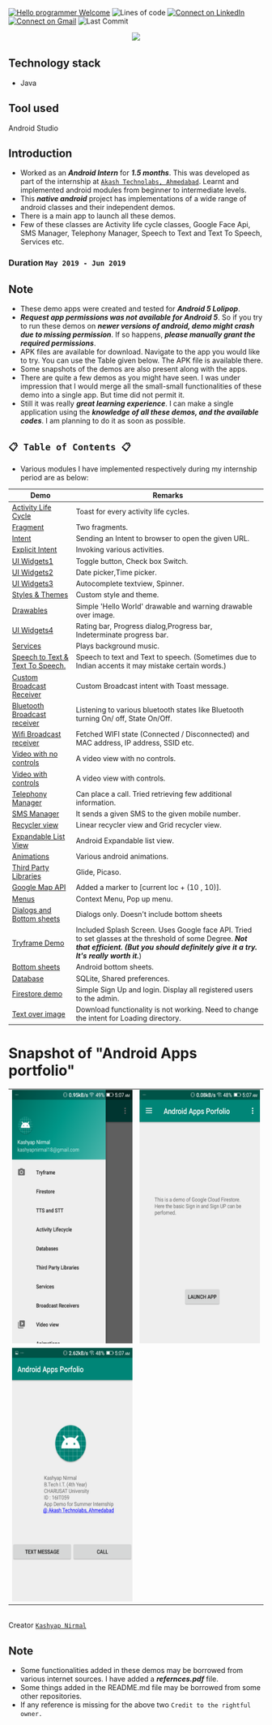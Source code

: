[![Hello programmer Welcome](https://img.shields.io/badge/Hello,Programmer!-Welcome-orange.svg?style=flat&logo=github)](https://github.com/Kashyap-Nirmal)
![Lines of code](https://img.shields.io/tokei/lines/github/Kashyap-Nirmal/Android_App?style=plastic)
[![Connect on LinkedIn](https://img.shields.io/badge/--linkedin?label=LinkedIn&logo=LinkedIn&style=social)](https://www.linkedin.com/in/kashyap-nirmal/) 
[![Connect on Gmail](https://img.shields.io/badge/--Gmail?label=Gmail&logo=Gmail&style=social)](mailto:kashyapnirmal18@gmail.com)
![Last Commit](https://img.shields.io/github/last-commit/Kashyap-Nirmal/Android_App?style=plastic)

<p align="center">
<img src="https://capsule-render.vercel.app/api?type=rect&color=gradient&height=100&section=header&text=Android%20App%20Development&fontSize=60&fontAlignY=70" /> 
</p>

## Technology stack
- Java

## Tool used
Android Studio

## Introduction
- Worked as an ***Android Intern*** for ***1.5 months***. This was developed as part of the internship at [`Akash Technolabs, Ahmedabad`](https://akashtechnolabs.com/). Learnt and implemented android modules from beginner to intermediate levels.
- This ***native android*** project has implementations of a wide range of android classes and their independent demos.
- There is a main app to launch all these demos.
- Few of these classes are Activity life cycle classes, Google Face Api, SMS Manager, Telephony Manager, Speech to Text and Text To Speech, Services etc.
 
### Duration `May 2019 - Jun 2019`

## Note
- These demo apps were created and tested for ***Android 5 Lolipop***. 
- ***Request app permissions was not available for Android 5***. So if you try to run these demos on ***newer versions of android, demo might crash due to missing permission***. If so happens, ***please manually grant the required permissions***.
- APK files are available for download. Navigate to the app you would like to try. You can use the Table given below. The APK file is available there.
- Some snapshots of the demos are also present along with the apps.
- There are quite a few demos as you might have seen. I was under impression that I would merge all the small-small functionalities of these demo into a single app. But time did not permit it.
- Still it was really ***great learning experience***. I can make a single application using the ***knowledge of all these demos, and the available codes***. I am planning to do it as soon as possible.
 
## `📋 Table of Contents 📋`

- Various modules I have implemented respectively during my internship period are as below:
 
| Demo | Remarks |
|---| ----- |
| [Activity Life Cycle](./Apps/Activity_Lifecycle)| Toast for every activity life cycles.|
|[Fragment](./Apps/Fragment)| Two fragments.|
|[Intent](./Apps/Intent)| Sending an Intent to browser to open the given URL.|
|[Explicit Intent](./Apps/Explicit_Intent)| Invoking various activities. |
|[UI Widgets1](./Apps/UI_Widgets1)| Toggle button, Check box Switch. |
|[UI Widgets2](./Apps/UI_Widgets2)| Date picker,Time picker. |
|[UI Widgets3](./Apps/UI_Widgets3)| Autocomplete textview, Spinner. |
|[Styles & Themes](./Apps/Styles_Themes)| Custom style and theme.|
|[Drawables](./Apps/Drawables_Android)| Simple 'Hello World' drawable and warning drawable over image.|
|[UI Widgets4](./Apps/UI_Widgets4)| Rating bar, Progress dialog,Progress bar, Indeterminate progress bar. |
|[Services](./Apps/Services)| Plays background music. |
|[Speech to Text & Text To Speech.](./Apps/Speech_to_Text)| Speech to text and Text to speech. (Sometimes due to Indian accents it may mistake certain words.)|
|[Custom Broadcast Receiver](./Apps/Broadcast_Receiver)| Custom Broadcast intent with Toast message.|
|[Bluetooth Broadcast receiver](./Apps/Bluetooth_Broadcast_Receiver)| Listening to various bluetooth states like Bluetooth turning On/ off, State On/Off.|
|[Wifi Broadcast receiver](./Apps/WIFI_Broadcast_Receiver)| Fetched WIFI state (Connected / Disconnected) and MAC address, IP address, SSID etc.|
|[Video with no controls](./Apps/Video_No_Controls)| A video view with no controls.|
|[Video with controls](./Apps/Video_view_with_controls)| A video view with controls.|
|[Telephony Manager](./Apps/Telephony_Manager)| Can place a call. Tried retrieving few additional information.|
|[SMS Manager](./Apps/SMS_Manager)| It sends a given SMS to the given mobile number.|
|[Recycler view](./Apps/Recycle_View)| Linear recycler view and Grid recycler view.|
|[Expandable List View](./Apps/Expandable_List_View)| Android Expandable list view.|
|[Animations](./Apps/Android_Animations)| Various android animations.|
|[Third Party Libraries ](./Apps/Third_Party_LIbraries)| Glide, Picaso.|
|[Google Map API ](./Apps/Google_Maps_API)| Added a marker to [current loc + (10 , 10)].|
|[Menus ](./Apps/Menus)| Context Menu, Pop up menu.|
|[Dialogs and Bottom sheets ](./Apps/Dialogs_and_Bottom_sheets)| Dialogs only. Doesn't include bottom sheets |
|[Tryframe Demo](./Apps/Tryframe_Demo)| Included Splash Screen. Uses Google face API. Tried to set glasses at the threshold of some Degree. ***Not that efficient. (But you should definitely give it a try. It's really worth it.***) |
|[Bottom sheets](./Apps/Bottom_Sheets)| Android bottom sheets.|
|[Database ](./Apps/Databases)| SQLite, Shared preferences. |
|[Firestore demo ](./Apps/Firestore_demo)| Simple Sign Up and login. Display all registered users to the admin. |
|[Text over image ](./Apps/Text_Over_images)| Download functionality is not working. Need to change the intent for Loading directory. |

# Snapshot of "Android Apps portfolio"

<table border="0" padding="10">
  <tr>
     <td><img src="https://github.com/Kashyap-Nirmal/Android_App/blob/main/Snaps/Screenshot_2019-07-13-05-07-26.png" height="500" width="400"></td>
     <td><img src="https://github.com/Kashyap-Nirmal/Android_App/blob/main/Snaps/Screenshot_2019-07-13-05-07-43.png" height="500" width="400"></td>
  </tr>
  <tr>
     <td><img src="https://github.com/Kashyap-Nirmal/Android_App/blob/main/Snaps/Screenshot_2019-07-13-05-07-34.png" height="500" width="400"></td>
 </tr>
</table>

<br>Creator [`Kashyap Nirmal`](https://github.com/Kashyap-Nirmal/)

## Note
- Some functionalities added in these demos may be borrowed from various internet sources. I have added a ***refernces.pdf*** file. 
- Some things added in the README.md file may be borrowed from some other repositories. 
- If any reference is missing for the above two `Credit to the rightful owner.`
